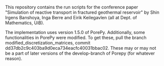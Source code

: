 This repository contains the run scripts for the conference paper "Simulation of reactive transport in fractured geothermal reservoir" by Shin Irgens Banshoya, Inga Berre and Eirik Keilegavlen (all at Dept. of Mathematics, UiB).  

The implementation uses version 1.5.0 of PorePy.
Additionally, some functionalities in PorePy were modified. To get these, pull the branch modified_discretization_matrices, commit dd37db2c9c403ba9d0eca734eacfc40031bbac02. These may or may not be a part of later versions of the develop-branch of Porepy (for whatever reason).
